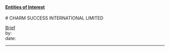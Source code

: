 #### [Entities of Interest](/list.html)
<link rel="stylesheet" type="text/css" href="../../assets/style.css">
# CHARM SUCCESS INTERNATIONAL LIMITED

[comment]: <> (Add/Remove information below as you want)
[comment]: <> (Markdown cheatsheet: https://github.com/adam-p/markdown-here/wiki/Markdown-Cheatsheet)
[Brief](Brief.md)  
by:  
date:  

---
[comment]: <> (Add your content here)
